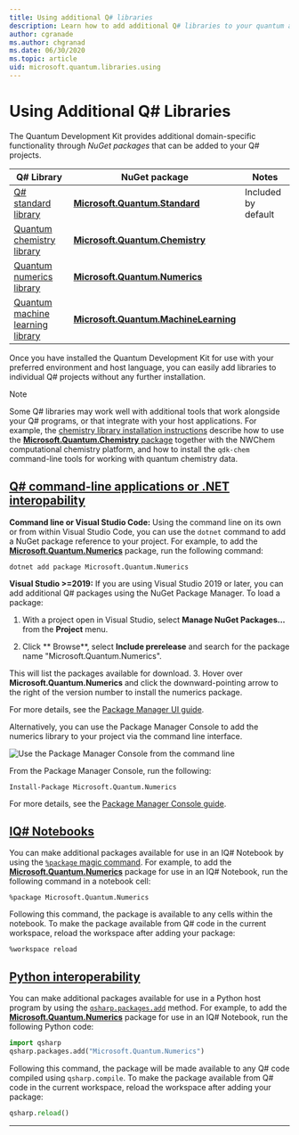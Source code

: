```yaml
---
title: Using additional Q# libraries
description: Learn how to add additional Q# libraries to your quantum applications.
author: cgranade
ms.author: chgranad
ms.date: 06/30/2020
ms.topic: article
uid: microsoft.quantum.libraries.using
---
```


# Using Additional Q# Libraries

The Quantum Development Kit provides additional domain-specific functionality through _NuGet packages_ that can be added to your Q# projects.

| Q# Library  | NuGet package | Notes |
|---------|---------|--------|
| [Q# standard library](xref:microsoft.quantum.libraries.standard.intro) | [**Microsoft.Quantum.Standard**](https://www.nuget.org/packages/Microsoft.Quantum.Standard) | Included by default |
| [Quantum chemistry library](xref:microsoft.quantum.chemistry.concepts.intro) | [**Microsoft.Quantum.Chemistry**](https://www.nuget.org/packages/Microsoft.Quantum.Chemistry) | |
| [Quantum numerics library](xref:microsoft.quantum.numerics.intro) | [**Microsoft.Quantum.Numerics**](https://www.nuget.org/packages/Microsoft.Quantum.Numerics) | |
| [Quantum machine learning library](xref:microsoft.quantum.libraries.machine-learning.intro) | [**Microsoft.Quantum.MachineLearning**](https://www.nuget.org/packages/Microsoft.Quantum.MachineLearning) | |

Once you have installed the Quantum Development Kit for use with your preferred environment and host language, you can easily add libraries to individual Q# projects without any further installation.

> [!NOTE]
> Some Q# libraries may work well with additional tools that work alongside your Q# programs, or that integrate with your host applications.
> For example, the [chemistry library installation instructions](xref:microsoft.quantum.chemistry.concepts.installation) describe how to use the [**Microsoft.Quantum.Chemistry** package](https://www.nuget.org/packages/Microsoft.Quantum.Chemistry) together with the NWChem computational chemistry platform, and how to install the `qdk-chem` command-line tools for working with quantum chemistry data.

## [Q# command-line applications or .NET interopability](#tab/tabid-csproj)

**Command line or Visual Studio Code:** Using the command line on its own or from within Visual Studio Code, you can use the `dotnet` command to add a NuGet package reference to your project.
For example, to add the [**Microsoft.Quantum.Numerics**](https://www.nuget.org/packages/Microsoft.Quantum.Numerics) package, run the following command:

```dotnetcli
dotnet add package Microsoft.Quantum.Numerics
```

**Visual Studio >=2019:** If you are using Visual Studio 2019 or later, you can add additional Q# packages using the NuGet Package Manager.
To load a package: 
1. With a project open in Visual Studio, select **Manage NuGet Packages...** from the **Project** menu.

2. Click ** Browse**, select **Include prerelease** and search for the package name "Microsoft.Quantum.Numerics". 


This will list the packages available for download.
3. Hover over **Microsoft.Quantum.Numerics** and click the downward-pointing arrow to the right of the version number to install the numerics package.

For more details, see the [Package Manager UI guide](https://docs.microsoft.com/nuget/tools/package-manager-ui).

Alternatively, you can use the Package Manager Console to add the numerics library to your project via the command line interface.

![Use the Package Manager Console from the command line](~/media/vs2017-nuget-console-menu.png)

From the Package Manager Console, run the following:

```
Install-Package Microsoft.Quantum.Numerics
```

For more details, see the [Package Manager Console guide](https://docs.microsoft.com/nuget/tools/package-manager-console).

## [IQ# Notebooks](#tab/tabid-notebook)

You can make additional packages available for use in an IQ# Notebook by using the [`%package` magic command](xref:microsoft.quantum.iqsharp.magic-ref.package).
For example, to add the [**Microsoft.Quantum.Numerics**](https://www.nuget.org/packages/Microsoft.Quantum.Numerics) package for use in an IQ# Notebook, run the following command in a notebook cell:

```
%package Microsoft.Quantum.Numerics
```

Following this command, the package is available to any cells within the notebook.
To make the package available from Q# code in the current workspace, reload the workspace after adding your package:

```
%workspace reload
```

## [Python interoperability](#tab/tabid-python)


You can make additional packages available for use in a Python host program by using the [`qsharp.packages.add`](https://docs.microsoft.com/python/qsharp/qsharp.packages.packages) method.
For example, to add the [**Microsoft.Quantum.Numerics**](https://www.nuget.org/packages/Microsoft.Quantum.Numerics) package for use in an IQ# Notebook, run the following Python code:

```python
import qsharp
qsharp.packages.add("Microsoft.Quantum.Numerics")
```

Following this command, the package will be made available to any Q# code compiled using `qsharp.compile`.
To make the package available from Q# code in the current workspace, reload the workspace after adding your package:

```python
qsharp.reload()
```

***
